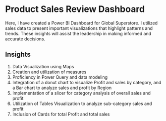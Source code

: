 # Product Sales Review Dashboard

Here, I have created a Power BI Dashboard for Global Superstore. I utilized sales data to present important visualizations that highlight patterns and trends. These insights will assist the leadership in making informed and accurate decisions.

## Insights

1. Data Visualization using Maps
2. Creation and utilization of measures
3. Proficiency in Power Query and data modeling
4. Integration of a donut chart to visualize Profit and sales by category, and a Bar chart to analyze sales and profit by Region
5. Implementation of a slicer for category analysis of overall sales and profit
6. Utilization of Tables Visualization to analyze sub-category sales and profit
7. Inclusion of Cards for total Profit and total sales
